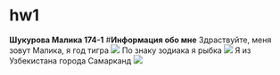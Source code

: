 # hw1
**Шукурова Малика 174-1**
#**Информация обо мне**
Здраствуйте, меня зовут Малика, я год тигра ![](https://s1.1zoom.ru/big0/729/Tigers_Painting_Art_Head_White_Glance_533926_1280x954.jpg)
По знаку зодиака я рыбка ![](https://s1.1zoom.ru/big0/729/Tigers_Painting_Art_Head_White_Glance_533926_1280x954.jpg) 
Я из Узбекистана города Самарканд ![](https://www.youtube.com/watch?v=o5co6Rc3THY.jpg)


